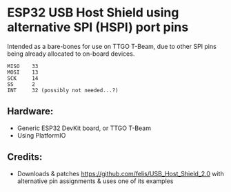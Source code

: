 # ESP32 USB Host Shield using alternative SPI (HSPI) port pins
Intended as a bare-bones for use on TTGO T-Beam, due to other SPI pins being already allocated to on-board devices.

```
MISO    33
MOSI    13
SCK     14
SS      2
INT     32 (possibly not needed...?)
```

##  Hardware:
* Generic ESP32 DevKit board, or TTGO T-Beam
* Using PlatformIO

##  Credits:
* Downloads & patches https://github.com/felis/USB_Host_Shield_2.0 with alternative pin assignments & uses one of its examples
